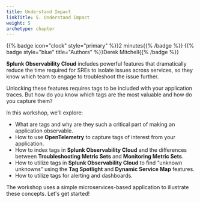 ```yaml
---
title: Understand Impact
linkTitle: 5. Understand Impact
weight: 5
archetype: chapter
---
```


{{% badge icon="clock" style="primary" %}}2 minutes{{% /badge %}} {{% badge style="blue" title="Authors" %}}Derek Mitchell{{% /badge %}}


**Splunk Observability Cloud** includes powerful features that dramatically reduce the time required for SREs to isolate issues across services, so they know which team to engage to troubleshoot the issue further.

Unlocking these features requires tags to be included with your application traces.  But how do you know which tags are the most valuable and how do you capture them?

In this workshop, we'll explore: 

* What are tags and why are they such a critical part of making an application observable.
* How to use **OpenTelemetry** to capture tags of interest from your application.
* How to index tags in **Splunk Observability Cloud** and the differences between **Troubleshooting Metric Sets** and **Monitoring Metric Sets**.
* How to utilize tags in **Splunk Observability Cloud** to find “unknown unknowns” using the **Tag Spotlight** and **Dynamic Service Map** features.
* How to utilize tags for alerting and dashboards. 

The workshop uses a simple microservices-based application to illustrate these concepts.  Let's get started! 
